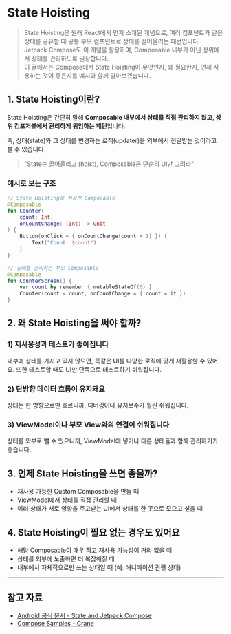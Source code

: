 # State Hoisting

> State Hoisting은 원래 React에서 먼저 소개된 개념으로, 여러 컴포넌트가 같은 상태를 공유할 때 공통 부모 컴포넌트로 상태를 끌어올리는 패턴입니다.  
> Jetpack Compose도 이 개념을 활용하여, Composable 내부가 아닌 상위에서 상태를 관리하도록 권장합니다.  
> 이 글에서는 Compose에서 State Hoisting이 무엇인지, 왜 필요한지, 언제 사용하는 것이 좋은지를 예시와 함께 알아보겠습니다.  

## 1. State Hoisting이란?

State Hoisting은 간단히 말해 **Composable 내부에서 상태를 직접 관리하지 않고, 상위 컴포저블에서 관리하게 위임하는 패턴**입니다.

즉, 상태(state)와 그 상태를 변경하는 로직(updater)을 외부에서 전달받는 것이라고 볼 수 있습니다.

> "State는 끌어올리고 (hoist), Composable은 단순히 UI만 그려라"

### 예시로 보는 구조

```kotlin
// State Hoisting을 적용한 Composable
@Composable
fun Counter(
    count: Int,
    onCountChange: (Int) -> Unit
) {
    Button(onClick = { onCountChange(count + 1) }) {
        Text("Count: $count")
    }
}

// 상태를 관리하는 부모 Composable
@Composable
fun CounterScreen() {
    var count by remember { mutableStateOf(0) }
    Counter(count = count, onCountChange = { count = it })
}
```

## 2. 왜 State Hoisting을 써야 할까?

### 1) 재사용성과 테스트가 좋아집니다

내부에 상태를 가지고 있지 않으면, 똑같은 UI를 다양한 로직에 맞게 재활용할 수 있어요.
또한 테스트할 때도 UI만 단독으로 테스트하기 쉬워집니다.

### 2) 단방향 데이터 흐름이 유지돼요

상태는 한 방향으로만 흐르니까, 디버깅이나 유지보수가 훨씬 쉬워집니다.

### 3) ViewModel이나 부모 View와의 연결이 쉬워집니다

상태를 외부로 뺄 수 있으니까, ViewModel에 넣거나 다른 상태들과 함께 관리하기가 좋습니다.

## 3. 언제 State Hoisting을 쓰면 좋을까?

* 재사용 가능한 Custom Composable을 만들 때
* ViewModel에서 상태를 직접 관리할 때
* 여러 상태가 서로 영향을 주고받는 UI에서 상태를 한 곳으로 모으고 싶을 때

## 4. State Hoisting이 필요 없는 경우도 있어요

* 해당 Composable이 매우 작고 재사용 가능성이 거의 없을 때
* 상태를 외부에 노출하면 더 복잡해질 때
* 내부에서 자체적으로만 쓰는 상태일 때 (예: 애니메이션 관련 상태)

---

## 참고 자료

* [Android 공식 문서 - State and Jetpack Compose](https://developer.android.com/jetpack/compose/state)
* [Compose Samples - Crane](https://github.com/android/compose-samples)

